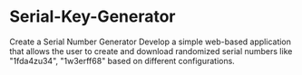 # Serial-Key-Generator
Create a Serial Number Generator Develop a simple web-based application that allows the user to create and download randomized serial numbers like "1fda4zu34", "1w3erff68" based on different configurations.
